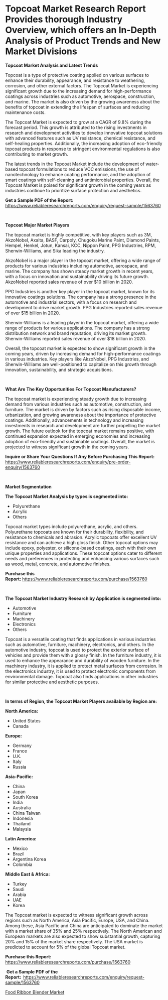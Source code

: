 <p><h1>Topcoat Market Research Report Provides thorough Industry Overview, which offers an In-Depth Analysis of Product Trends and New Market Divisions</h1></p><p><strong>Topcoat Market Analysis and Latest Trends</strong></p>
<p><p>Topcoat is a type of protective coating applied on various surfaces to enhance their durability, appearance, and resistance to weathering, corrosion, and other external factors. The Topcoat Market is experiencing significant growth due to the increasing demand for high-performance coatings across industries such as automotive, aerospace, construction, and marine. The market is also driven by the growing awareness about the benefits of topcoat in extending the lifespan of surfaces and reducing maintenance costs.</p><p>The Topcoat Market is expected to grow at a CAGR of 9.8% during the forecast period. This growth is attributed to the rising investments in research and development activities to develop innovative topcoat solutions with advanced features such as UV resistance, chemical resistance, and self-healing properties. Additionally, the increasing adoption of eco-friendly topcoat products in response to stringent environmental regulations is also contributing to market growth.</p><p>The latest trends in the Topcoat Market include the development of water-based topcoat formulations to reduce VOC emissions, the use of nanotechnology to enhance coating performance, and the adoption of smart coatings with self-cleaning and antimicrobial properties. Overall, the Topcoat Market is poised for significant growth in the coming years as industries continue to prioritize surface protection and aesthetics.</p></p>
<p><strong>Get a Sample PDF of the Report:&nbsp;</strong> <a href="https://www.reliableresearchreports.com/enquiry/request-sample/1563760">https://www.reliableresearchreports.com/enquiry/request-sample/1563760</a></p>
<p>&nbsp;</p>
<p><strong>Topcoat Major Market Players</strong></p>
<p><p>The topcoat market is highly competitive, with key players such as 3M, AkzoNobel, Axalta, BASF, Carpoly, Chugoku Marine Paint, Diamond Paints, Hempel, Henkel, Jotun, Kansai, KCC, Nippon Paint, PPG Industries, RPM, Sherwin-Williams, and Sika leading the industry.</p><p>AkzoNobel is a major player in the topcoat market, offering a wide range of products for various industries including automotive, aerospace, and marine. The company has shown steady market growth in recent years, with a focus on innovation and sustainability driving its future growth. AkzoNobel reported sales revenue of over $10 billion in 2020.</p><p>PPG Industries is another key player in the topcoat market, known for its innovative coatings solutions. The company has a strong presence in the automotive and industrial sectors, with a focus on research and development to drive market growth. PPG Industries reported sales revenue of over $15 billion in 2020.</p><p>Sherwin-Williams is a leading player in the topcoat market, offering a wide range of products for various applications. The company has a strong distribution network and brand reputation, driving its market growth. Sherwin-Williams reported sales revenue of over $18 billion in 2020.</p><p>Overall, the topcoat market is expected to show significant growth in the coming years, driven by increasing demand for high-performance coatings in various industries. Key players like AkzoNobel, PPG Industries, and Sherwin-Williams are well-positioned to capitalize on this growth through innovation, sustainability, and strategic acquisitions.</p></p>
<p>&nbsp;</p>
<p><strong>What Are The Key Opportunities For Topcoat Manufacturers?</strong></p>
<p><p>The topcoat market is experiencing steady growth due to increasing demand from various industries such as automotive, construction, and furniture. The market is driven by factors such as rising disposable income, urbanization, and growing awareness about the importance of protective coatings. Additionally, advancements in technology and increasing investments in research and development are further propelling the market growth. The future outlook for the topcoat market remains positive, with continued expansion expected in emerging economies and increasing adoption of eco-friendly and sustainable coatings. Overall, the market is projected to witness significant growth in the coming years.</p></p>
<p><strong>Inquire or Share Your Questions If Any Before Purchasing This Report:</strong> <a href="https://www.reliableresearchreports.com/enquiry/pre-order-enquiry/1563760">https://www.reliableresearchreports.com/enquiry/pre-order-enquiry/1563760</a></p>
<p>&nbsp;</p>
<p><strong>Market Segmentation</strong></p>
<p><strong>The Topcoat Market Analysis by types is segmented into:</strong></p>
<p><ul><li>Polyurethane</li><li>Acrylic</li><li>Others</li></ul></p>
<p><p>Topcoat market types include polyurethane, acrylic, and others. Polyurethane topcoats are known for their durability, flexibility, and resistance to chemicals and abrasion. Acrylic topcoats offer excellent UV resistance and can achieve a high gloss finish. Other topcoat options may include epoxy, polyester, or silicone-based coatings, each with their own unique properties and applications. These topcoat options cater to different needs and preferences in protecting and enhancing various surfaces such as wood, metal, concrete, and automotive finishes.</p></p>
<p><strong>Purchase this Report:&nbsp;</strong><a href="https://www.reliableresearchreports.com/purchase/1563760">https://www.reliableresearchreports.com/purchase/1563760</a></p>
<p>&nbsp;</p>
<p><strong>The Topcoat Market Industry Research by Application is segmented into:</strong></p>
<p><ul><li>Automotive</li><li>Furniture</li><li>Machinery</li><li>Electronics</li><li>Others</li></ul></p>
<p><p>Topcoat is a versatile coating that finds applications in various industries such as automotive, furniture, machinery, electronics, and others. In the automotive industry, topcoat is used to protect the exterior surface of vehicles and provide them with a glossy finish. In the furniture industry, it is used to enhance the appearance and durability of wooden furniture. In the machinery industry, it is applied to protect metal surfaces from corrosion. In the electronics industry, it is used to protect electronic components from environmental damage. Topcoat also finds applications in other industries for similar protective and aesthetic purposes.</p></p>
<p>&nbsp;</p>
<p><strong>In terms of Region, the Topcoat Market Players available by Region are:</strong></p>
<p>
    <p> <strong> North America: </strong>
        <ul>
            <li>United States</li>
            <li>Canada</li>
        </ul>
        </p> 
    <p> <strong> Europe: </strong>
        <ul>
            <li>Germany</li>
            <li>France</li>
            <li>U.K.</li>
            <li>Italy</li>
            <li>Russia</li>
        </ul>
        </p> 
    <p> <strong> Asia-Pacific: </strong>
        <ul>
            <li>China</li>
            <li>Japan</li>
            <li>South Korea</li>
            <li>India</li>
            <li>Australia</li>
            <li>China Taiwan</li>
            <li>Indonesia</li>
            <li>Thailand</li>
            <li>Malaysia</li>
        </ul>
        </p> 
    <p> <strong> Latin America: </strong>
        <ul>
            <li>Mexico</li>
            <li>Brazil</li>
            <li>Argentina Korea</li>
            <li>Colombia</li>
        </ul>
        </p> 
    <p> <strong> Middle East & Africa: </strong>
        <ul>
            <li>Turkey</li>
            <li>Saudi</li>
            <li>Arabia</li>
            <li>UAE</li>
            <li>Korea</li>
        </ul>
    </p>
    </p>
<p><p>The Topcoat market is expected to witness significant growth across regions such as North America, Asia Pacific, Europe, USA, and China. Among these, Asia Pacific and China are anticipated to dominate the market with a market share of 35% and 25% respectively. The North American and European markets are also expected to show substantial growth, capturing 20% and 15% of the market share respectively. The USA market is predicted to account for 5% of the global Topcoat market.</p></p>
<p><strong>Purchase this Report: </strong><a href="https://www.reliableresearchreports.com/purchase/1563760">https://www.reliableresearchreports.com/purchase/1563760</a></p>
<p>&nbsp;<strong>Get a Sample PDF of the Report:&nbsp;&nbsp;</strong><a href="https://www.reliableresearchreports.com/enquiry/request-sample/1563760">https://www.reliableresearchreports.com/enquiry/request-sample/1563760</a></p>
<p><strong></strong></p>
<p><p><a href="https://crocus-run-b5a.notion.site/Food-Ribbon-Blender-Market-Size-Share-Trends-Analysis-Report-By-Application-Regional-Outlook-Co-c9d78f15a1344339a43e80efa2914a93">Food Ribbon Blender Market</a></p></p>